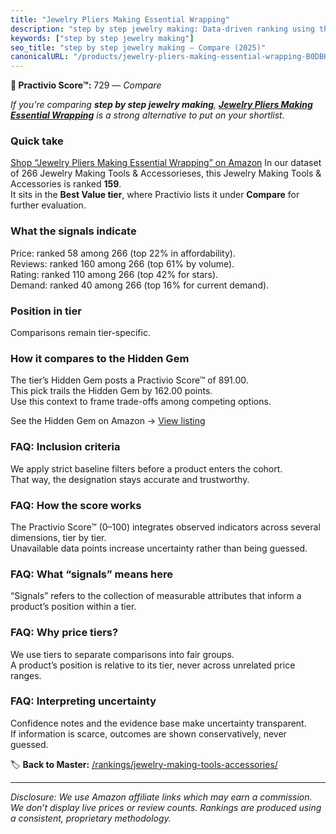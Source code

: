 ```yaml
---
title: "Jewelry Pliers Making Essential Wrapping"
description: "step by step jewelry making: Data-driven ranking using the Practivio Score™. Positioned by quality, value, demand, findability, momentum."
keywords: ["step by step jewelry making"]
seo_title: "step by step jewelry making — Compare (2025)"
canonicalURL: "/products/jewelry-pliers-making-essential-wrapping-B0DBHLBZ63/"
---
```


**🛒 Practivio Score™:** 729 — _Compare_


*If you're comparing **step by step jewelry making**, **[Jewelry Pliers Making Essential Wrapping](https://www.amazon.com/dp/B0DBHLBZ63?tag=practivio-20)** is a strong alternative to put on your shortlist.*
### Quick take
[Shop “Jewelry Pliers Making Essential Wrapping” on Amazon](https://www.amazon.com/dp/B0DBHLBZ63?tag=practivio-20)
In our dataset of 266 Jewelry Making Tools & Accessorieses, this Jewelry Making Tools & Accessories is ranked **159**.  
It sits in the **Best Value tier**, where Practivio lists it under **Compare** for further evaluation.

### What the signals indicate
Price: ranked 58 among 266 (top 22% in affordability).  
Reviews: ranked 160 among 266 (top 61% by volume).  
Rating: ranked 110 among 266 (top 42% for stars).  
Demand: ranked 40 among 266 (top 16% for current demand).

### Position in tier
Comparisons remain tier-specific.

### How it compares to the Hidden Gem
The tier’s Hidden Gem posts a Practivio Score™ of 891.00.  
This pick trails the Hidden Gem by 162.00 points.  
Use this context to frame trade-offs among competing options.  

See the Hidden Gem on Amazon → [View listing](https://www.amazon.com/dp/B00K18YIOU?tag=practivio-20)

### FAQ: Inclusion criteria
We apply strict baseline filters before a product enters the cohort.  
That way, the designation stays accurate and trustworthy.

### FAQ: How the score works
The Practivio Score™ (0–100) integrates observed indicators across several dimensions, tier by tier.  
Unavailable data points increase uncertainty rather than being guessed.

### FAQ: What “signals” means here
“Signals” refers to the collection of measurable attributes that inform a product’s position within a tier.

### FAQ: Why price tiers?
We use tiers to separate comparisons into fair groups.  
A product’s position is relative to its tier, never across unrelated price ranges.

### FAQ: Interpreting uncertainty
Confidence notes and the evidence base make uncertainty transparent.  
If information is scarce, outcomes are shown conservatively, never guessed.

<!-- Missing template for Compare/CompareWithinPriceClass -->


🏷️ **Back to Master:** [/rankings/jewelry-making-tools-accessories/](/rankings/jewelry-making-tools-accessories/)

---
_Disclosure: We use Amazon affiliate links which may earn a commission. We don’t display live prices or review counts. Rankings are produced using a consistent, proprietary methodology._

